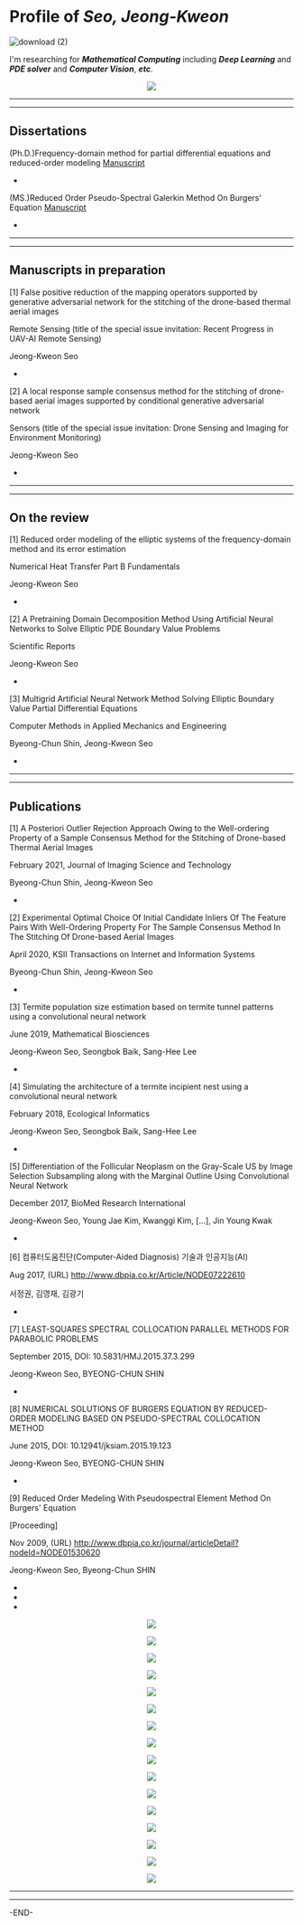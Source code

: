 # Profile of **_Seo, Jeong-Kweon_**

![download (2)](https://user-images.githubusercontent.com/26245409/86245454-751d1800-bbe4-11ea-9f39-283e4ef078b8.png)

I'm researching for **_Mathematical Computing_** including **_Deep Learning_** and **_PDE solver_** and **_Computer Vision_**, **_etc_**.

<p align="center"><img src="https://user-images.githubusercontent.com/26245409/86247793-f3c78480-bbe7-11ea-9e34-5904b4ee1dfd.png"></p>

*******************************************************************************
 
*******************************************************************************

## Dissertations
(Ph.D.)Frequency-domain method for partial differential equations and reduced-order modeling [Manuscript](http://www.riss.kr/search/detail/DetailView.do?p_mat_type=be54d9b8bc7cdb09&control_no=52e65d3a308b8c8cffe0bdc3ef48d419&outLink=N)

*

(MS.)Reduced Order Pseudo-Spectral Galerkin Method On Burgers' Equation [Manuscript](http://www.riss.or.kr/search/detail/DetailView.do?p_mat_type=be54d9b8bc7cdb09&control_no=62c250e0079aedfbffe0bdc3ef48d419)

*

*******************************************************************************

*******************************************************************************

## Manuscripts in preparation

[1] False positive reduction of the mapping operators supported by generative adversarial network for the stitching of the drone-based thermal aerial images

Remote Sensing (title of the special issue invitation: Recent Progress in UAV-AI Remote Sensing)

Jeong-Kweon Seo

*

[2] A local response sample consensus method for the stitching of drone-based aerial images supported by conditional generative adversarial network

Sensors (title of the special issue invitation: Drone Sensing and Imaging for Environment Monitoring)

Jeong-Kweon Seo

*

*******************************************************************************

*******************************************************************************

## On the review

[1] Reduced order modeling of the elliptic systems of the frequency-domain method and its error estimation

Numerical Heat Transfer Part B Fundamentals

Jeong-Kweon Seo

*

[2] A Pretraining Domain Decomposition Method Using Artificial Neural Networks to Solve Elliptic PDE Boundary Value Problems

Scientific Reports

Jeong-Kweon Seo

*

[3] Multigrid Artificial Neural Network Method Solving Elliptic Boundary Value Partial Differential Equations

Computer Methods in Applied Mechanics and Engineering

Byeong-Chun Shin, Jeong-Kweon Seo

*

*******************************************************************************

*******************************************************************************

## Publications
[1] A Posteriori Outlier Rejection Approach Owing to the Well-ordering Property of a Sample Consensus Method for the Stitching of Drone-based Thermal Aerial Images

February 2021, Journal of Imaging Science and Technology

Byeong-Chun Shin, Jeong-Kweon Seo

*

[2] Experimental Optimal Choice Of Initial Candidate Inliers Of The Feature Pairs With Well-Ordering Property For The Sample Consensus Method In The Stitching Of Drone-based Aerial Images

April 2020, KSII Transactions on Internet and Information Systems

Byeong-Chun Shin, Jeong-Kweon Seo

*

[3] Termite population size estimation based on termite tunnel patterns using a convolutional neural network

June 2019, Mathematical Biosciences

Jeong-Kweon Seo, Seongbok Baik, Sang-Hee Lee

*

[4] Simulating the architecture of a termite incipient nest using a convolutional neural network

February 2018, Ecological Informatics

Jeong-Kweon Seo, Seongbok Baik, Sang-Hee Lee

*

[5] Differentiation of the Follicular Neoplasm on the Gray-Scale US by Image Selection Subsampling along with the Marginal Outline Using Convolutional Neural Network

December 2017, BioMed Research International

Jeong-Kweon Seo, Young Jae Kim, Kwanggi Kim, [...], Jin Young Kwak

*

[6] 컴퓨터도움진단(Computer-Aided Diagnosis) 기술과 인공지능(AI)

Aug 2017, (URL) http://www.dbpia.co.kr/Article/NODE07222610

서정권, 김영재, 김광기

*

[7] LEAST-SQUARES SPECTRAL COLLOCATION PARALLEL METHODS FOR PARABOLIC PROBLEMS

September 2015, DOI: 10.5831/HMJ.2015.37.3.299

Jeong-Kweon Seo, BYEONG-CHUN SHIN

*

[8] NUMERICAL SOLUTIONS OF BURGERS EQUATION BY REDUCED-ORDER MODELING BASED ON PSEUDO-SPECTRAL COLLOCATION METHOD

June 2015, DOI: 10.12941/jksiam.2015.19.123

Jeong-Kweon Seo, BYEONG-CHUN SHIN

*

[9] Reduced Order Medeling With Pseudospectral Element Method On Burgers' Equation

[Proceeding]

Nov 2009, (URL) http://www.dbpia.co.kr/journal/articleDetail?nodeId=NODE01530620

Jeong-Kweon Seo, Byeong-Chun SHIN

*

*

*

<p align="center"><img src="https://user-images.githubusercontent.com/26245409/86248819-5b320400-bbe9-11ea-9515-eaecf8964860.jpg"></p>

<p align="center"><img src="https://user-images.githubusercontent.com/26245409/86231023-db963c00-bbcc-11ea-8749-7746e39424ab.jpg"></p>

<p align="center"><img src="https://user-images.githubusercontent.com/26245409/86248863-70a72e00-bbe9-11ea-8f66-3995c4e0ed51.jpg"></p>

<p align="center"><img src="https://user-images.githubusercontent.com/26245409/86245346-4c951e00-bbe4-11ea-9e79-0bceadd55ed8.png"></p>

<p align="center"><img src="https://user-images.githubusercontent.com/26245409/86248912-7f8de080-bbe9-11ea-840b-3a89be57c1c0.jpg"></p>

<p align="center"><img src="https://user-images.githubusercontent.com/26245409/86243728-d55e8a80-bbe1-11ea-9dfc-0de508894648.png"></p>

<p align="center"><img src="https://user-images.githubusercontent.com/26245409/86249297-0f338f00-bbea-11ea-9b76-04c124e503ea.png"></p>

<p align="center"><img src="https://user-images.githubusercontent.com/26245409/86243632-afd18100-bbe1-11ea-86bc-31b0adb54a97.png"></p>

<p align="center"><img src="https://user-images.githubusercontent.com/26245409/86243616-a8aa7300-bbe1-11ea-9bac-0a12b88b35b8.png"></p>

<p align="center"><img src="https://user-images.githubusercontent.com/26245409/86243596-9f210b00-bbe1-11ea-80e3-2f075e770915.png"></p>

<p align="center"><img src="https://user-images.githubusercontent.com/26245409/86243519-8284d300-bbe1-11ea-80de-f251d6df35cc.png"></p>

<p align="center"><img src="https://user-images.githubusercontent.com/26245409/86248978-9b918200-bbe9-11ea-9ee1-da628d473c42.png"></p>

<p align="center"><img src="https://user-images.githubusercontent.com/26245409/86249018-a815da80-bbe9-11ea-8dc2-1d69e9886d29.jpg"></p>

<p align="center"><img src="https://user-images.githubusercontent.com/26245409/86243411-4e111700-bbe1-11ea-8631-62a81a39026e.PNG"></p>

<p align="center"><img src="https://user-images.githubusercontent.com/26245409/86249061-b8c65080-bbe9-11ea-9abe-43d465691b73.png"></p>



<p align="center"><img src="https://user-images.githubusercontent.com/26245409/86244972-b95be880-bbe3-11ea-884c-13310b031fc0.jpg"></p>

*******************************************************************************

*******************************************************************************
 
-END-
